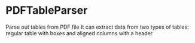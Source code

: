 # PDFTableParser
Parse out tables from PDF file
It can extract data from two types of tables: regular table with boxes and aligned columns with a header 
